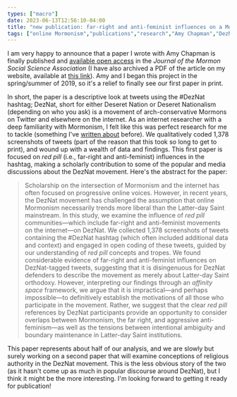 ```yaml
---
types: ["macro"]
date: 2023-06-13T12:56:10-04:00
title: "new publication: far-right and anti-feminist influences on a Mormon Twitter hashtag"
tags: ["online Mormonism","publications","research","Amy Chapman","DezNat","Mormonism","Mormon Studies","Mormon Twitter"]
---
```

I am very happy to announce that a paper I wrote with Amy Chapman is finally published and [available open access](https://jmssa.org/greenhalgh/) in the *Journal of the Mormon Social Science Association* (I have also archived a PDF of the article on my website, available at [this link](https://spencergreenhalgh.com/Greenhalgh_Chapman_2023_DezNat.pdf)). Amy and I began this project in the spring/summer of 2019, so it's a relief to finally see our first paper in print. 

In short, the paper is a descriptive look at tweets using the #DezNat hashtag; DezNat, short for either Deseret Nation or Deseret Nationalism (depending on who you ask) is a movement of arch-conservative Mormons on Twitter and elsewhere on the internet. As an internet researcher with a deep familiarity with Mormonism, I felt like this was perfect research for me to tackle (something I've [written about](https://spencergreenhalgh.com/work/when-niche-research-pays-off/) before). We qualitatively coded 1,378 screenshots of tweets (part of the reason that this took so long to get to print), and wound up with a wealth of data and findings. This first paper is focused on *red pill* (i.e., far-right and anti-feminist) influences in the hashtag, making a scholarly contribution to some of the popular and media discussions about the DezNat movement. Here's the abstract for the paper: 

> Scholarship on the intersection of Mormonism and the internet has often focused on progressive online voices. However, in recent years, the DezNat movement has challenged the assumption that online Mormonism necessarily trends more liberal than the Latter-day Saint mainstream. In this study, we examine the influence of *red pill* communities—which include far-right and anti-feminist movements on the internet—on DezNat. We collected 1,378 screenshots of tweets containing the #DezNat hashtag (which often included additional data and context) and engaged in open coding of these tweets, guided by our understanding of *red pill* concepts and tropes. We found considerable evidence of far-right and anti-feminist influences on DezNat-tagged tweets, suggesting that it is disingenuous for DezNat defenders to describe the movement as merely about Latter-day Saint orthodoxy. However, interpreting our findings through an *affinity space* framework, we argue that it is impractical—and perhaps impossible—to definitively establish the motivations of all those who participate in the movement. Rather, we suggest that the clear *red pill* references by DezNat participants provide an opportunity to consider overlaps between Mormonism, the far right, and aggressive anti-feminism—as well as the tensions between intentional ambiguity and boundary maintenance in Latter-day Saint institutions.

This paper represents about half of our analysis, and we are slowly but surely working on a second paper that will examine conceptions of religious authority in the DezNat movement. This is the less obvious story of the two (as it hasn't come up as much in popular discourse around DezNat), but I think it might be the more interesting. I'm looking forward to getting it ready for publication!
